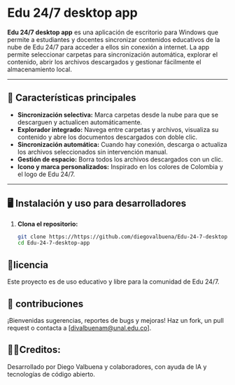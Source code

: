 # Edu 24/7 desktop app

**Edu 24/7 desktop app** es una aplicación de escritorio para Windows que permite a estudiantes y docentes sincronizar contenidos educativos de la nube de Edu 24/7 para acceder a ellos sin conexión a internet. La app permite seleccionar carpetas para sincronización automática, explorar el contenido, abrir los archivos descargados y gestionar fácilmente el almacenamiento local.

---

## 🚀 Características principales

- **Sincronización selectiva:** Marca carpetas desde la nube para que se descarguen y actualicen automáticamente.
- **Explorador integrado:** Navega entre carpetas y archivos, visualiza su contenido y abre los documentos descargados con doble clic.
- **Sincronización automática:** Cuando hay conexión, descarga o actualiza los archivos seleccionados sin intervención manual.
- **Gestión de espacio:** Borra todos los archivos descargados con un clic.
- **Icono y marca personalizados:** Inspirado en los colores de Colombia y el logo de Edu 24/7.

---

## 🖥️ Instalación y uso para desarrolladores

1. **Clona el repositorio:**
   ```bash
   git clone https://https://github.com/diegovalbuena/Edu-24-7-desktop-app.git
   cd Edu-24-7-desktop-app


## 📝licencia
Este proyecto es de uso educativo y libre para la comunidad de Edu 24/7.

## 🤝 contribuciones
¡Bienvenidas sugerencias, reportes de bugs y mejoras!
Haz un fork, un pull request o contacta a [divalbuenam@unal.edu.co].


## 👨‍💻Creditos:
Desarrollado por Diego Valbuena y colaboradores, con ayuda de IA y tecnologías de código abierto.